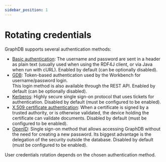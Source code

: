 ```yaml
---
sidebar_position: 1
---
```


# Rotating credentials

GraphDB supports several authentication methods:

* [Basic authentication](https://graphdb.ontotext.com/documentation/10.2/access-control.html#basic-authentication): 
  The username and password are sent in a header as plain text 
  (usually used when using the RDF4J client, or via Java when run with cURL). Enabled by default (can be optionally disabled).
* [GDB](https://graphdb.ontotext.com/documentation/10.2/access-control.html#gdb-authentication): 
  Token-based authentication used by the Workbench for username/password login.  
  This login method is also available through the REST API. Enabled by default (can be optionally disabled).
* [Kerberos](https://graphdb.ontotext.com/documentation/10.2/access-control.html#kerberos-authentication): 
  Highly secure single sign-on protocol that uses tickets for authentication. 
  Disabled by default (must be configured to be enabled).
* [X.509 certificate authentication](https://graphdb.ontotext.com/documentation/10.2/access-control.html#x-509-certificate-authentication): 
  When a certificate is signed by a trusted authority, or is otherwise validated, 
  the device holding the certificate can validate documents. Disabled by default (must be configured to be enabled).
* [OpenID](https://graphdb.ontotext.com/documentation/10.2/access-control.html#openid-authentication): 
  Single sign-on method that allows accessing GraphDB without the need for creating a new password.
  Its biggest advantage is the delegation of the security outside the database. Disabled by default (must be configured to be enabled).

User credentials rotation depends on the chosen authentication method. 